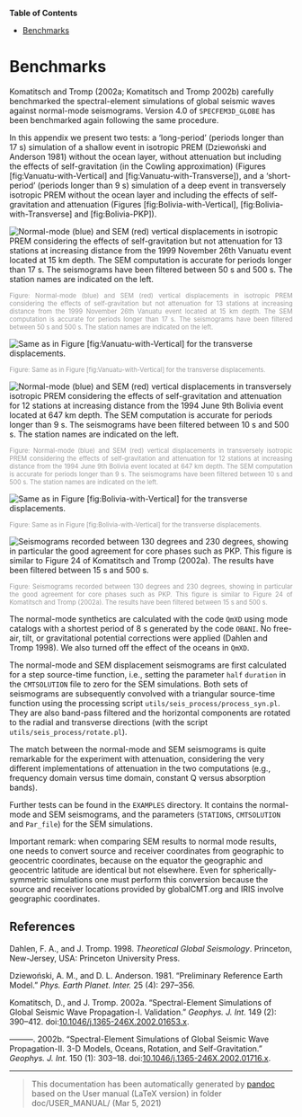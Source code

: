 **Table of Contents**

-   [Benchmarks](#benchmarks)

Benchmarks
==========

Komatitsch and Tromp (2002a; Komatitsch and Tromp 2002b) carefully benchmarked the spectral-element simulations of global seismic waves against normal-mode seismograms. Version 4.0 of `SPECFEM3D_GLOBE` has been benchmarked again following the same procedure.

In this appendix we present two tests: a ‘long-period’ (periods longer than 17 s) simulation of a shallow event in isotropic PREM (Dziewoński and Anderson 1981) without the ocean layer, without attenuation but including the effects of self-gravitation (in the Cowling approximation) (Figures [fig:Vanuatu-with-Vertical] and [fig:Vanuatu-with-Transverse]), and a ‘short-period’ (periods longer than 9 s) simulation of a deep event in transversely isotropic PREM without the ocean layer and including the effects of self-gravitation and attenuation (Figures [fig:Bolivia-with-Vertical], [fig:Bolivia-with-Transverse] and [fig:Bolivia-PKP]).

![Normal-mode (blue) and SEM (red) vertical displacements in isotropic PREM considering the effects of self-gravitation but not attenuation for 13 stations at increasing distance from the 1999 November 26th Vanuatu event located at 15 km depth. The SEM computation is accurate for periods longer than 17 s. The seismograms have been filtered between 50 s and 500 s. The station names are indicated on the left. <span data-label="fig:Vanuatu-with-Vertical"></span>](figures/vanuatu_vertical.jpg)
<div class="figcaption" style="text-align:justify;font-size:80%"><span style="color:#9A9A9A">Figure: Normal-mode (blue) and SEM (red) vertical displacements in isotropic PREM considering the effects of self-gravitation but not attenuation for 13 stations at increasing distance from the 1999 November 26th Vanuatu event located at 15 km depth. The SEM computation is accurate for periods longer than 17 s. The seismograms have been filtered between 50 s and 500 s. The station names are indicated on the left. <span data-label="fig:Vanuatu-with-Vertical"></span></span></div>

![Same as in Figure [fig:Vanuatu-with-Vertical] for the transverse displacements.<span data-label="fig:Vanuatu-with-Transverse"></span>](figures/vanuatu_trans.jpg)
<div class="figcaption" style="text-align:justify;font-size:80%"><span style="color:#9A9A9A">Figure: Same as in Figure [fig:Vanuatu-with-Vertical] for the transverse displacements.<span data-label="fig:Vanuatu-with-Transverse"></span></span></div>

![Normal-mode (blue) and SEM (red) vertical displacements in transversely isotropic PREM considering the effects of self-gravitation and attenuation for 12 stations at increasing distance from the 1994 June 9th Bolivia event located at 647 km depth. The SEM computation is accurate for periods longer than 9 s. The seismograms have been filtered between 10 s and 500 s. The station names are indicated on the left.<span data-label="fig:Bolivia-with-Vertical"></span>](figures/bolivia_vertical.jpg)
<div class="figcaption" style="text-align:justify;font-size:80%"><span style="color:#9A9A9A">Figure: Normal-mode (blue) and SEM (red) vertical displacements in transversely isotropic PREM considering the effects of self-gravitation and attenuation for 12 stations at increasing distance from the 1994 June 9th Bolivia event located at 647 km depth. The SEM computation is accurate for periods longer than 9 s. The seismograms have been filtered between 10 s and 500 s. The station names are indicated on the left.<span data-label="fig:Bolivia-with-Vertical"></span></span></div>

![Same as in Figure [fig:Bolivia-with-Vertical] for the transverse displacements.<span data-label="fig:Bolivia-with-Transverse"></span>](figures/bolivia_trans.jpg)
<div class="figcaption" style="text-align:justify;font-size:80%"><span style="color:#9A9A9A">Figure: Same as in Figure [fig:Bolivia-with-Vertical] for the transverse displacements.<span data-label="fig:Bolivia-with-Transverse"></span></span></div>

![Seismograms recorded between 130 degrees and 230 degrees, showing in particular the good agreement for core phases such as PKP. This figure is similar to Figure 24 of Komatitsch and Tromp (2002a). The results have been filtered between 15 s and 500 s.<span data-label="fig:Bolivia-PKP"></span>](figures/PKPdf_all_15s500s.jpg)
<div class="figcaption" style="text-align:justify;font-size:80%"><span style="color:#9A9A9A">Figure: Seismograms recorded between 130 degrees and 230 degrees, showing in particular the good agreement for core phases such as PKP. This figure is similar to Figure 24 of Komatitsch and Tromp (2002a). The results have been filtered between 15 s and 500 s.<span data-label="fig:Bolivia-PKP"></span></span></div>

The normal-mode synthetics are calculated with the code `QmXD` using mode catalogs with a shortest period of 8 s generated by the code `OBANI`. No free-air, tilt, or gravitational potential corrections were applied (Dahlen and Tromp 1998). We also turned off the effect of the oceans in `QmXD`.

The normal-mode and SEM displacement seismograms are first calculated for a step source-time function, i.e., setting the parameter `half` `duration` in the `CMTSOLUTION` file to zero for the SEM simulations. Both sets of seismograms are subsequently convolved with a triangular source-time function using the processing script
`utils/seis_process/process_syn.pl`. They are also band-pass filtered and the horizontal components are rotated to the radial and transverse directions (with the script `utils/seis_process/rotate.pl`).

The match between the normal-mode and SEM seismograms is quite remarkable for the experiment with attenuation, considering the very different implementations of attenuation in the two computations (e.g., frequency domain versus time domain, constant Q versus absorption bands).

Further tests can be found in the `EXAMPLES` directory. It contains the normal-mode and SEM seismograms, and the parameters (`STATIONS`, `CMTSOLUTION` and `Par_file`) for the SEM simulations.

Important remark: when comparing SEM results to normal mode results, one needs to convert source and receiver coordinates from geographic to geocentric coordinates, because on the equator the geographic and geocentric latitude are identical but not elsewhere. Even for spherically-symmetric simulations one must perform this conversion because the source and receiver locations provided by globalCMT.org and IRIS involve geographic coordinates.

References
----------

Dahlen, F. A., and J. Tromp. 1998. *Theoretical Global Seismology*. Princeton, New-Jersey, USA: Princeton University Press.

Dziewoński, A. M., and D. L. Anderson. 1981. “Preliminary Reference Earth Model.” *Phys. Earth Planet. Inter.* 25 (4): 297–356.

Komatitsch, D., and J. Tromp. 2002a. “Spectral-Element Simulations of Global Seismic Wave Propagation-I. Validation.” *Geophys. J. Int.* 149 (2): 390–412. doi:[10.1046/j.1365-246X.2002.01653.x](http://dx.doi.org/10.1046/j.1365-246X.2002.01653.x).

———. 2002b. “Spectral-Element Simulations of Global Seismic Wave Propagation-II. 3-D Models, Oceans, Rotation, and Self-Gravitation.” *Geophys. J. Int.* 150 (1): 303–18. doi:[10.1046/j.1365-246X.2002.01716.x](http://dx.doi.org/10.1046/j.1365-246X.2002.01716.x).

-----
> This documentation has been automatically generated by [pandoc](http://www.pandoc.org)
> based on the User manual (LaTeX version) in folder doc/USER_MANUAL/
> (Mar  5, 2021)

